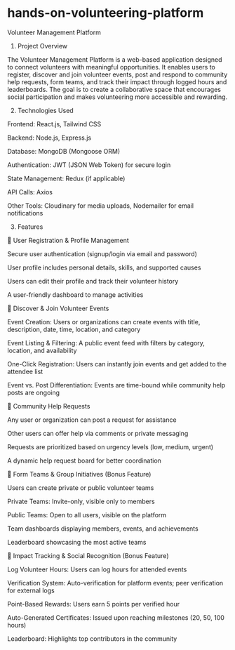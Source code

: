 # hands-on-volunteering-platform
Volunteer Management Platform

1. Project Overview

The Volunteer Management Platform is a web-based application designed to connect volunteers with meaningful opportunities. It enables users to register, discover and join volunteer events, post and respond to community help requests, form teams, and track their impact through logged hours and leaderboards. The goal is to create a collaborative space that encourages social participation and makes volunteering more accessible and rewarding.

2. Technologies Used

Frontend: React.js, Tailwind CSS

Backend: Node.js, Express.js

Database: MongoDB (Mongoose ORM)

Authentication: JWT (JSON Web Token) for secure login

State Management: Redux (if applicable)

API Calls: Axios

Other Tools: Cloudinary for media uploads, Nodemailer for email notifications

3. Features

🔹 User Registration & Profile Management

Secure user authentication (signup/login via email and password)

User profile includes personal details, skills, and supported causes

Users can edit their profile and track their volunteer history

A user-friendly dashboard to manage activities

🔹 Discover & Join Volunteer Events

Event Creation: Users or organizations can create events with title, description, date, time, location, and category

Event Listing & Filtering: A public event feed with filters by category, location, and availability

One-Click Registration: Users can instantly join events and get added to the attendee list

Event vs. Post Differentiation: Events are time-bound while community help posts are ongoing

🔹 Community Help Requests

Any user or organization can post a request for assistance

Other users can offer help via comments or private messaging

Requests are prioritized based on urgency levels (low, medium, urgent)

A dynamic help request board for better coordination

🔹 Form Teams & Group Initiatives (Bonus Feature)

Users can create private or public volunteer teams

Private Teams: Invite-only, visible only to members

Public Teams: Open to all users, visible on the platform

Team dashboards displaying members, events, and achievements

Leaderboard showcasing the most active teams

🔹 Impact Tracking & Social Recognition (Bonus Feature)

Log Volunteer Hours: Users can log hours for attended events

Verification System: Auto-verification for platform events; peer verification for external logs

Point-Based Rewards: Users earn 5 points per verified hour

Auto-Generated Certificates: Issued upon reaching milestones (20, 50, 100 hours)

Leaderboard: Highlights top contributors in the community

